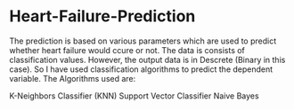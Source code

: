 # Heart-Failure-Prediction
The prediction is based on various parameters which are used to predict whether heart failure would ccure or not. 
The data is consists of classification values. However, the output data is in Descrete (Binary in this case). So I have used classification algorithms to predict the dependent variable. The Algorithms used are:

K-Neighbors Classifier (KNN)
Support Vector Classifier
Naive Bayes
